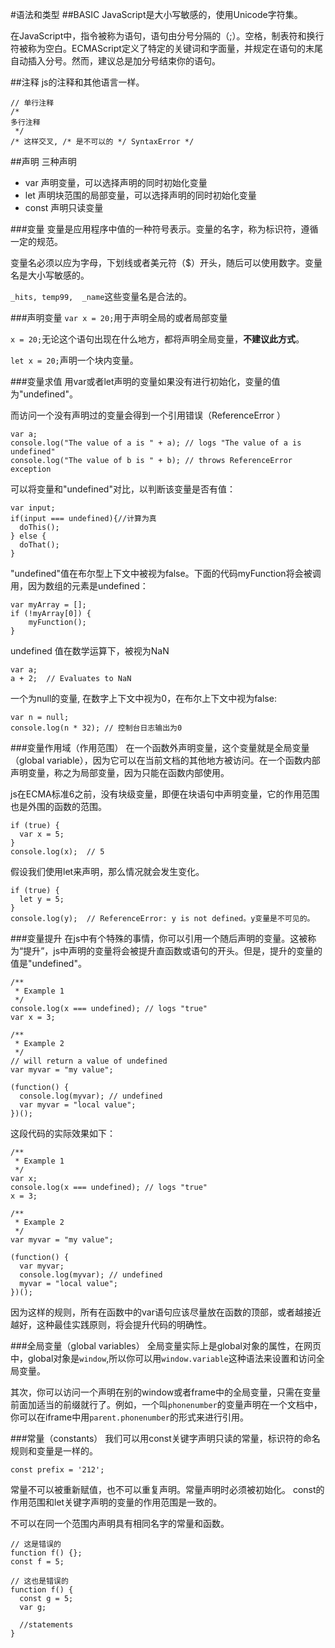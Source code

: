 #语法和类型
##BASIC
JavaScript是大小写敏感的，使用Unicode字符集。


在JavaScript中，指令被称为语句，语句由分号分隔的（;）。空格，制表符和换行符被称为空白。ECMAScript定义了特定的关键词和字面量，并规定在语句的末尾自动插入分号。然而，建议总是加分号结束你的语句。

##注释
js的注释和其他语言一样。

```
// 单行注释
/* 
多行注释
 */
/* 这样交叉, /* 是不可以的 */ SyntaxError */
```

##声明
三种声明

- var 声明变量，可以选择声明的同时初始化变量
- let 声明块范围的局部变量，可以选择声明的同时初始化变量
- const 声明只读变量

###变量
变量是应用程序中值的一种符号表示。变量的名字，称为标识符，遵循一定的规范。

变量名必须以应为字母，下划线或者美元符（$）开头，随后可以使用数字。变量名是大小写敏感的。

```_hits, temp99,  _name```这些变量名是合法的。

###声明变量
```var x = 20;```用于声明全局的或者局部变量

```x = 20;```无论这个语句出现在什么地方，都将声明全局变量，**不建议此方式**。

```let x = 20;```声明一个块内变量。

###变量求值
用var或者let声明的变量如果没有进行初始化，变量的值为"undefined"。

而访问一个没有声明过的变量会得到一个引用错误（ReferenceError ）

```
var a;
console.log("The value of a is " + a); // logs "The value of a is undefined"
console.log("The value of b is " + b); // throws ReferenceError exception
```

可以将变量和"undefined"对比，以判断该变量是否有值：

```
var input;
if(input === undefined){//计算为真
  doThis();
} else {
  doThat();
}
```
"undefined"值在布尔型上下文中被视为false。下面的代码myFunction将会被调用，因为数组的元素是undefined：

```
var myArray = [];
if (!myArray[0]) {
	myFunction();
}
```
undefined 值在数学运算下，被视为NaN

```
var a;
a + 2;  // Evaluates to NaN
```

一个为null的变量, 在数字上下文中视为0，在布尔上下文中视为false:

```
var n = null;
console.log(n * 32); // 控制台日志输出为0
```

###变量作用域（作用范围）
在一个函数外声明变量，这个变量就是全局变量（global variable），因为它可以在当前文档的其他地方被访问。在一个函数内部声明变量，称之为局部变量，因为只能在函数内部使用。

js在ECMA标准6之前，没有块级变量，即便在块语句中声明变量，它的作用范围也是外围的函数的范围。

```
if (true) {
  var x = 5;
}
console.log(x);  // 5
```
假设我们使用let来声明，那么情况就会发生变化。

```
if (true) {
  let y = 5;
}
console.log(y);  // ReferenceError: y is not defined。y变量是不可见的。
```

###变量提升
在js中有个特殊的事情，你可以引用一个随后声明的变量。这被称为“提升”，js中声明的变量将会被提升直函数或语句的开头。但是，提升的变量的值是"undefined"。

```
/**
 * Example 1
 */
console.log(x === undefined); // logs "true"
var x = 3;

/**
 * Example 2
 */
// will return a value of undefined
var myvar = "my value";
 
(function() {
  console.log(myvar); // undefined
  var myvar = "local value";
})();
```
这段代码的实际效果如下：

```
/**
 * Example 1
 */
var x;
console.log(x === undefined); // logs "true"
x = 3;
 
/**
 * Example 2
 */
var myvar = "my value";
 
(function() {
  var myvar;
  console.log(myvar); // undefined
  myvar = "local value";
})();
```
因为这样的规则，所有在函数中的var语句应该尽量放在函数的顶部，或者越接近越好，这种最佳实践原则，将会提升代码的明确性。

###全局变量（global variables）
全局变量实际上是global对象的属性，在网页中，global对象是```window```,所以你可以用```window.variable```这种语法来设置和访问全局变量。

其次，你可以访问一个声明在别的window或者frame中的全局变量，只需在变量前面加适当的前缀就行了。例如，一个叫```phonenumber```的变量声明在一个文档中，你可以在iframe中用```parent.phonenumber```的形式来进行引用。

###常量（constants）
我们可以用const关键字声明只读的常量，标识符的命名规则和变量是一样的。

```
const prefix = '212';
```
常量不可以被重新赋值，也不可以重复声明。常量声明时必须被初始化。
const的作用范围和let关键字声明的变量的作用范围是一致的。

不可以在同一个范围内声明具有相同名字的常量和函数。

```
// 这是错误的
function f() {};
const f = 5;

// 这也是错误的
function f() {
  const g = 5;
  var g;

  //statements
}
```

